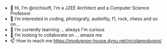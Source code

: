 - 👋 Hi, I’m @nichisoft, I'm a J2EE Architect and a Computer Science Professor
- 👀 I’m interested in coding, photografy, audiofily, f1, rock, chess and so on...
- 🌱 I’m currently learning ... always I'm curious
- 💞️ I’m looking to collaborate on ... amaze me
- 📫 How to reach me https://modugnon-house.dynu.net/nicolamodugno/

<!---
nichisoft/nichisoft is a ✨ special ✨ repository because its `README.md` (this file) appears on your GitHub profile.
You can click the Preview link to take a look at your changes.
--->
